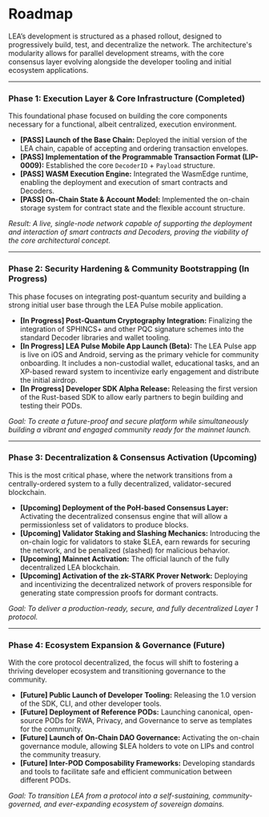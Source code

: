 # Roadmap

LEA’s development is structured as a phased rollout, designed to progressively build, test, and decentralize the network. The architecture's modularity allows for parallel development streams, with the core consensus layer evolving alongside the developer tooling and initial ecosystem applications.

---

### **Phase 1: Execution Layer & Core Infrastructure (Completed)**

This foundational phase focused on building the core components necessary for a functional, albeit centralized, execution environment.

-   **[PASS] Launch of the Base Chain:** Deployed the initial version of the LEA chain, capable of accepting and ordering transaction envelopes.
-   **[PASS] Implementation of the Programmable Transaction Format (LIP-0009):** Established the core `DecoderID` + `Payload` structure.
-   **[PASS] WASM Execution Engine:** Integrated the WasmEdge runtime, enabling the deployment and execution of smart contracts and Decoders.
-   **[PASS] On-Chain State & Account Model:** Implemented the on-chain storage system for contract state and the flexible account structure.

*Result: A live, single-node network capable of supporting the deployment and interaction of smart contracts and Decoders, proving the viability of the core architectural concept.*

---

### **Phase 2: Security Hardening & Community Bootstrapping (In Progress)**

This phase focuses on integrating post-quantum security and building a strong initial user base through the LEA Pulse mobile application.

-   **[In Progress] Post-Quantum Cryptography Integration:** Finalizing the integration of SPHINCS+ and other PQC signature schemes into the standard Decoder libraries and wallet tooling.
-   **[In Progress] LEA Pulse Mobile App Launch (Beta):** The LEA Pulse app is live on iOS and Android, serving as the primary vehicle for community onboarding. It includes a non-custodial wallet, educational tasks, and an XP-based reward system to incentivize early engagement and distribute the initial airdrop.
-   **[In Progress] Developer SDK Alpha Release:** Releasing the first version of the Rust-based SDK to allow early partners to begin building and testing their PODs.

*Goal: To create a future-proof and secure platform while simultaneously building a vibrant and engaged community ready for the mainnet launch.*

---

### **Phase 3: Decentralization & Consensus Activation (Upcoming)**

This is the most critical phase, where the network transitions from a centrally-ordered system to a fully decentralized, validator-secured blockchain.

-   **[Upcoming] Deployment of the PoH-based Consensus Layer:** Activating the decentralized consensus engine that will allow a permissionless set of validators to produce blocks.
-   **[Upcoming] Validator Staking and Slashing Mechanics:** Introducing the on-chain logic for validators to stake $LEA, earn rewards for securing the network, and be penalized (slashed) for malicious behavior.
-   **[Upcoming] Mainnet Activation:** The official launch of the fully decentralized LEA blockchain.
-   **[Upcoming] Activation of the zk-STARK Prover Network:** Deploying and incentivizing the decentralized network of provers responsible for generating state compression proofs for dormant contracts.

*Goal: To deliver a production-ready, secure, and fully decentralized Layer 1 protocol.*

---

### **Phase 4: Ecosystem Expansion & Governance (Future)**

With the core protocol decentralized, the focus will shift to fostering a thriving developer ecosystem and transitioning governance to the community.

-   **[Future] Public Launch of Developer Tooling:** Releasing the 1.0 version of the SDK, CLI, and other developer tools.
-   **[Future] Deployment of Reference PODs:** Launching canonical, open-source PODs for RWA, Privacy, and Governance to serve as templates for the community.
-   **[Future] Launch of On-Chain DAO Governance:** Activating the on-chain governance module, allowing $LEA holders to vote on LIPs and control the community treasury.
-   **[Future] Inter-POD Composability Frameworks:** Developing standards and tools to facilitate safe and efficient communication between different PODs.

*Goal: To transition LEA from a protocol into a self-sustaining, community-governed, and ever-expanding ecosystem of sovereign domains.*
